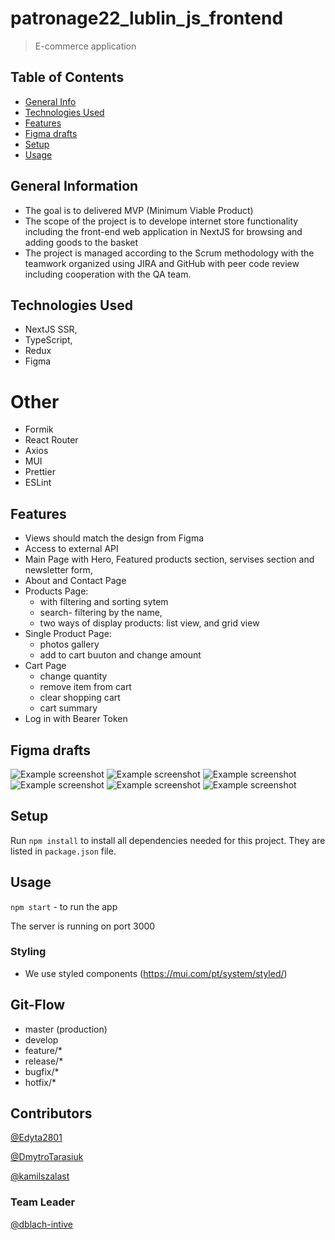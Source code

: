 # patronage22_lublin_js_frontend
> E-commerce application 

## Table of Contents
* [General Info](#general-information)
* [Technologies Used](#technologies-used)
* [Features](#features)
* [Figma drafts](#screenshots)
* [Setup](#setup)
* [Usage](#usage)
<!-- * [License](#license) -->


## General Information
- The goal is to delivered MVP (Minimum Viable Product)
- The scope of the project is to develope internet store functionality including the front-end web application in NextJS for browsing and adding goods to the basket
- The project is managed according to the Scrum methodology with the teamwork organized using JIRA and GitHub with peer code review including cooperation with the QA team.
<!-- You don't have to answer all the questions - just the ones relevant to your project. -->


## Technologies Used
- NextJS SSR,
- TypeScript,
- Redux
- Figma

# Other
- Formik
- React Router
- Axios
- MUI
- Prettier
- ESLint

## Features
- Views should match the design from Figma
- Access to external API
- Main Page with Hero, Featured products section, servises section and newsletter form,
- About and Contact Page
- Products Page:
  * with filtering and sorting sytem
  * search- filtering by the name, 
  * two ways of display products: list view, and grid view
- Single Product Page:
  * photos gallery
  * add to cart buuton and change amount
- Cart Page
  * change quantity
  * remove item from cart
  * clear shopping cart
  * cart summary
- Log in with Bearer Token

## Figma drafts
![Example screenshot](./src/drafts/home.drawio.png)
![Example screenshot](./src/drafts/products_grid_view.drawio.png)
![Example screenshot](./src/drafts/products_list_view.png)
![Example screenshot](./src/drafts/product_details.drawio.png)
![Example screenshot](./src/drafts/about.drawio.png)
![Example screenshot](./src/drafts/cart.drawio.png)
<!-- If you have screenshots you'd like to share, include them here. -->


## Setup

Run `npm install` to install all dependencies needed for this project. They are listed in `package.json` file.

## Usage

`npm start` - to run the app

The server is running on port 3000


### Styling

- We use styled components (https://mui.com/pt/system/styled/)

## Git-Flow

- master (production)
- develop
- feature/\*
- release/\*
- bugfix/\*
- hotfix/\*

## Contributors

[@Edyta2801](https://github.com/Edyta2801)

[@DmytroTarasiuk](https://github.com/DmytroTarasiuk)

[@kamilszalast](https://github.com/kamilszalast)

### Team Leader

[@dblach-intive](https://github.com/dblach-intive)
